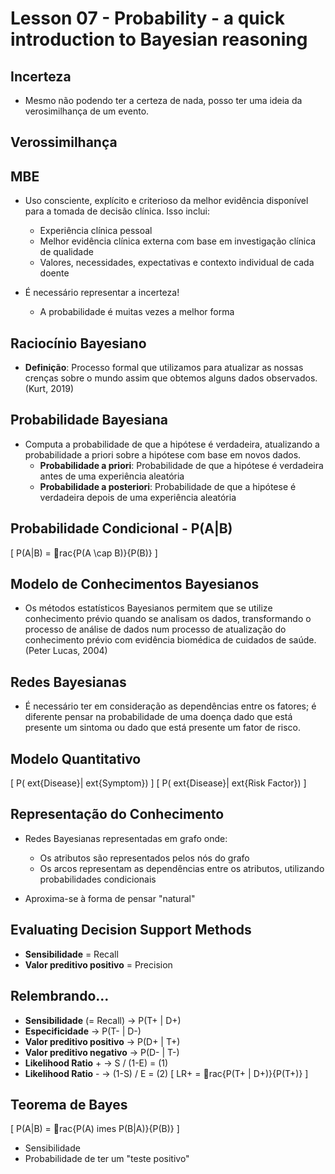 # Lesson 07 - Probability - a quick introduction to Bayesian reasoning

## Incerteza
- Mesmo não podendo ter a certeza de nada, posso ter uma ideia da verosimilhança de um evento.

## Verossimilhança

## MBE
- Uso consciente, explícito e criterioso da melhor evidência disponível para a tomada de decisão clínica. Isso inclui:
  - Experiência clínica pessoal
  - Melhor evidência clínica externa com base em investigação clínica de qualidade
  - Valores, necessidades, expectativas e contexto individual de cada doente

- É necessário representar a incerteza!
  - A probabilidade é muitas vezes a melhor forma

## Raciocínio Bayesiano

- **Definição**: Processo formal que utilizamos para atualizar as nossas crenças sobre o mundo assim que obtemos alguns dados observados. (Kurt, 2019)

## Probabilidade Bayesiana
- Computa a probabilidade de que a hipótese é verdadeira, atualizando a probabilidade a priori sobre a hipótese com base em novos dados.
  - **Probabilidade a priori**: Probabilidade de que a hipótese é verdadeira antes de uma experiência aleatória
  - **Probabilidade a posteriori**: Probabilidade de que a hipótese é verdadeira depois de uma experiência aleatória

## Probabilidade Condicional - P(A|B)
\[ P(A|B) = rac{P(A \cap B)}{P(B)} \]

## Modelo de Conhecimentos Bayesianos
- Os métodos estatísticos Bayesianos permitem que se utilize conhecimento prévio quando se analisam os dados, transformando o processo de análise de dados num processo de atualização do conhecimento prévio com evidência biomédica de cuidados de saúde. (Peter Lucas, 2004)

## Redes Bayesianas
- É necessário ter em consideração as dependências entre os fatores; é diferente pensar na probabilidade de uma doença dado que está presente um sintoma ou dado que está presente um fator de risco.

## Modelo Quantitativo
\[ P(	ext{Disease}|	ext{Symptom}) \]
\[ P(	ext{Disease}|	ext{Risk Factor}) \]

## Representação do Conhecimento
- Redes Bayesianas representadas em grafo onde:
  - Os atributos são representados pelos nós do grafo
  - Os arcos representam as dependências entre os atributos, utilizando probabilidades condicionais

- Aproxima-se à forma de pensar "natural"

## Evaluating Decision Support Methods
- **Sensibilidade** = Recall
- **Valor preditivo positivo** = Precision

## Relembrando...
- **Sensibilidade** (= Recall) -> P(T+ | D+)
- **Especificidade** -> P(T- | D-)
- **Valor preditivo positivo** -> P(D+ | T+)
- **Valor preditivo negativo** -> P(D- | T-)
- **Likelihood Ratio** + -> S / (1-E) = (1)
- **Likelihood Ratio** - -> (1-S) / E = (2)
\[ LR+ = rac{P(T+ | D+)}{P(T+)} \]

## Teorema de Bayes
\[ P(A|B) = rac{P(A) 	imes P(B|A)}{P(B)} \]
- Sensibilidade
- Probabilidade de ter um "teste positivo"
